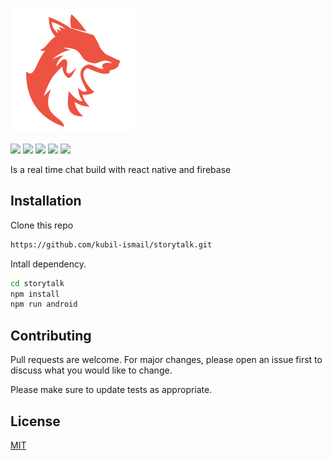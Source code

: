 
![](https://github.com/kubil-ismail/storytalk/blob/master/android/app/src/main/res/drawable/logo.png)


![](https://img.shields.io/github/stars/kubil-ismail/storytalk)
![](https://img.shields.io/github/forks/kubil-ismail/storytalk)
![](https://img.shields.io/github/tag/kubil-ismail/storytalk)
![](https://img.shields.io/github/release/kubil-ismail/storytalk)
![](https://img.shields.io/github/issues/kubil-ismail/storytalk)

Is a real time chat build with react native and firebase

## Installation

Clone this repo

```bash
https://github.com/kubil-ismail/storytalk.git
```
Intall dependency.

```bash
cd storytalk
npm install
npm run android
```

## Contributing
Pull requests are welcome. For major changes, please open an issue first to discuss what you would like to change.

Please make sure to update tests as appropriate.

## License
[MIT](https://choosealicense.com/licenses/mit/)
